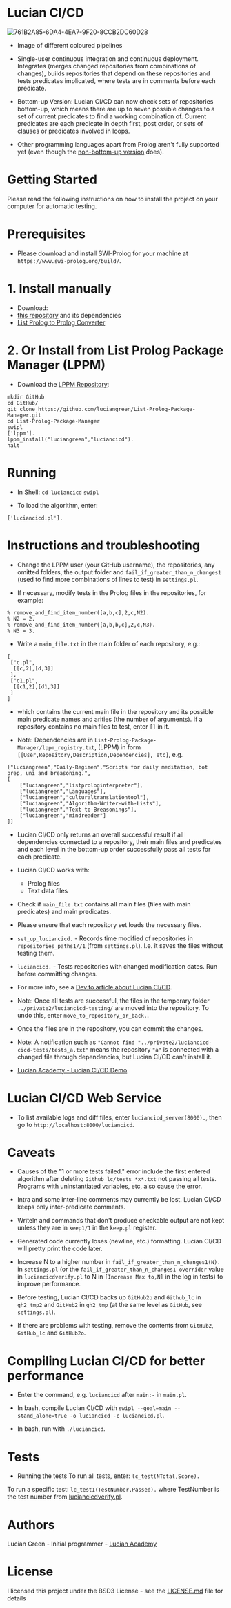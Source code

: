 # Lucian CI/CD

![761B2A85-6DA4-4EA7-9F20-8CCB2DC60D28](https://user-images.githubusercontent.com/15845542/234572372-8446f119-6151-4ea8-844b-4df89f605143.jpeg)

* Image of different coloured pipelines

* Single-user continuous integration and continuous deployment.  Integrates (merges changed repositories from combinations of changes), builds repositories that depend on these repositories and tests predicates implicated, where tests are in comments before each predicate.

* Bottom-up Version: Lucian CI/CD can now check sets of repositories bottom-up, which means there are up to seven possible changes to a set of current predicates to find a working combination of. Current predicates are each predicate in depth first, post order, or sets of clauses or predicates involved in loops.

* Other programming languages apart from Prolog aren't fully supported yet (even though the <a href="https://github.com/luciangreen/luciancicd/tree/ba8cba7e419e036050cb0ff203e9289b91897169">non-bottom-up version</a> does).

# Getting Started

Please read the following instructions on how to install the project on your computer for automatic testing.

# Prerequisites

* Please download and install SWI-Prolog for your machine at `https://www.swi-prolog.org/build/`.

# 1. Install manually

* Download:
* <a href="https://github.com/luciangreen/luciancicd">this repository</a> and its dependencies
* <a href="https://github.com/luciangreen/List-Prolog-to-Prolog-Converter">List Prolog to Prolog Converter</a>

# 2. Or Install from List Prolog Package Manager (LPPM)

* Download the <a href="https://github.com/luciangreen/List-Prolog-Package-Manager">LPPM Repository</a>:

```
mkdir GitHub
cd GitHub/
git clone https://github.com/luciangreen/List-Prolog-Package-Manager.git
cd List-Prolog-Package-Manager
swipl
['lppm'].
lppm_install("luciangreen","luciancicd").
halt
```

# Running

* In Shell:
`cd luciancicd`
`swipl`

* To load the algorithm, enter:
```
['luciancicd.pl'].
```

# Instructions and troubleshooting

* Change the LPPM user (your GitHub username), the repositories, any omitted folders, the output folder and `fail_if_greater_than_n_changes1` (used to find more combinations of lines to test) in `settings.pl`.

* If necessary, modify tests in the Prolog files in the repositories, for example:

```
% remove_and_find_item_number([a,b,c],2,c,N2).
% N2 = 2.
% remove_and_find_item_number([a,b,b,c],2,c,N3).
% N3 = 3.
```

* Write a `main_file.txt` in the main folder of each repository, e.g.:

```
[
 ["c.pl",
  [[c,2],[d,3]]
 ],
 ["c1.pl",
  [[c1,2],[d1,3]]
 ]
] 
```

* which contains the current main file in the repository and its possible main predicate names and arities (the number of arguments). If a repository contains no main files to test, enter `[]` in it.

* Note: Dependencies are in `List-Prolog-Package-Manager/lppm_registry.txt`, (LPPM) in form `[[User,Repository,Description,Dependencies], etc]`, e.g.

```
["luciangreen","Daily-Regimen","Scripts for daily meditation, bot prep, uni and breasoning.",
[
	["luciangreen","listprologinterpreter"],
	["luciangreen","Languages"],
	["luciangreen","culturaltranslationtool"],
	["luciangreen","Algorithm-Writer-with-Lists"],
	["luciangreen","Text-to-Breasonings"],
	["luciangreen","mindreader"]
]]
```

* Lucian CI/CD only returns an overall successful result if all dependencies connected to a repository, their main files and predicates and each level in the bottom-up order successfully pass all tests for each predicate.

* Lucian CI/CD works with:
    * Prolog files
    * Text data files

* Check if `main_file.txt` contains all main files (files with main predicates) and main predicates.

* Please ensure that each repository set loads the necessary files.

* `set_up_luciancicd.` - Records time modified of repositories in `repositories_paths1//1` (from `settings.pl`). I.e. it saves the files without testing them.

* `luciancicd.` - Tests repositories with changed modification dates. Run before committing changes.

* For more info, see a <a href="https://dev.to/luciangreen/an-open-source-cicd-for-prolog-29h2">Dev.to article about Lucian CI/CD</a>.

* Note: Once all tests are successful, the files in the temporary folder `../private2/luciancicd-testing/` are moved into the repository. To undo this, enter `move_to_repository_or_back.`.

* Once the files are in the repository, you can commit the changes.

* Note: A notification such as `"Cannot find "../private2/luciancicd-cicd-tests/tests_a.txt"` means the repository `"a"` is connected with a changed file through dependencies, but Lucian CI/CD can't install it.

* <a href="https://www.youtube.com/watch?v=MS240K8TXtM">Lucian Academy - Lucian CI/CD Demo</a>

# Lucian CI/CD Web Service

* To list available logs and diff files, enter `luciancicd_server(8000).`, then go to `http://localhost:8000/luciancicd`.

# Caveats

* Causes of the "1 or more tests failed." error include the first entered algorithm after deleting `Github_lc/tests_*x*.txt` not passing all tests. Programs with uninstantiated variables, etc, also cause the error.

* Intra and some inter-line comments may currently be lost. Lucian CI/CD keeps only inter-predicate comments.

* Writeln and commands that don't produce checkable output are not kept unless they are in `keep1/1` in the `keep.pl` register.

* Generated code currently loses (newline, etc.) formatting. Lucian CI/CD will pretty print the code later.
 
* Increase N to a higher number in `fail_if_greater_than_n_changes1(N).` in `settings.pl` (or the `fail_if_greater_than_n_changes1 overrider` value in `luciancicdverify.pl` to N in `[Increase Max to,N]` in the log in tests) to improve performance.

* Before testing, Lucian CI/CD backs up `GitHub2o` and `Github_lc` in `gh2_tmp2` and `GitHub2` in `gh2_tmp` (at the same level as `GitHub`, see `settings.pl`).

* If there are problems with testing, remove the contents from `GitHub2`, `GitHub_lc` and `GitHub2o`.

# Compiling Lucian CI/CD for better performance

* Enter the command, e.g. `luciancicd` after `main:-` in `main.pl`.

* In bash, compile Lucian CI/CD with `swipl --goal=main --stand_alone=true -o luciancicd -c luciancicd.pl`.

* In bash, run with `./luciancicd`.

# Tests

* Running the tests
To run all tests, enter:
`lc_test(NTotal,Score).`

To run a specific test:
`lc_test1(TestNumber,Passed).`
where TestNumber is the test number from <a href="luciancicdverify.pl">luciancicdverify.pl</a>.

# Authors

Lucian Green - Initial programmer - <a href="https://www.lucianacademy.com/">Lucian Academy</a>

# License

I licensed this project under the BSD3 License - see the <a href="LICENSE">LICENSE.md</a> file for details

